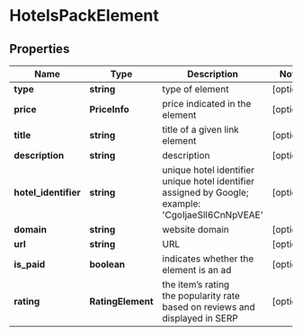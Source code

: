 # HotelsPackElement

## Properties

| Name | Type | Description | Notes |
|------------ | ------------- | ------------- | -------------|
**type** | **string** | type of element |[optional]|
**price** | **PriceInfo** | price indicated in the element |[optional]|
**title** | **string** | title of a given link element |[optional]|
**description** | **string** | description |[optional]|
**hotel_identifier** | **string** | unique hotel identifier<br>unique hotel identifier assigned by Google;<br>example: 'CgoIjaeSlI6CnNpVEAE' |[optional]|
**domain** | **string** | website domain |[optional]|
**url** | **string** | URL |[optional]|
**is_paid** | **boolean** | indicates whether the element is an ad |[optional]|
**rating** | **RatingElement** | the item’s rating <br>the popularity rate based on reviews and displayed in SERP |[optional]|